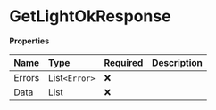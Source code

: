 # GetLightOkResponse

**Properties**

| Name   | Type           | Required | Description |
| :----- | :------------- | :------- | :---------- |
| Errors | List`<Error>`  | ❌       |             |
| Data   | List<LightGet> | ❌       |             |

<!-- This file was generated by liblab | https://liblab.com/ -->
